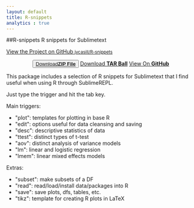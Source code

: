 ```yaml
---
layout: default
title: R-snippets
analytics : true
---
```


##R-snippets
R snippets for Sublimetext

<p class="view"><a href="https://github.com/jvcasill/R-snippets">View the Project on GitHub <small>jvcasill/R-snippets</small></a></p>


<div align="center">
	<button class="minimal"><a href="https://github.com/jvcasill/R-snippets/zipball/master">Download<strong>ZIP File</strong></a></button>
	<a href="https://github.com/jvcasill/R-snippets/tarball/master">Download 
	<strong>TAR Ball</strong></a>
	<a href="https://github.com/jvcasill/R-snippets">View On 
	<strong>GitHub</strong></a>
</div>

This package includes a selection of R snippets for Sublimetext that I find useful when using R through SublimeREPL.

Just type the trigger and hit the tab key.  

Main triggers:  

- "plot": templates for plotting in base R
- "edit": options useful for data cleansing and saving
- "desc": descriptive statistics of data
- "ttest": distinct types of t-test
- "aov": distinct analysis of variance models
- "lm": linear and logistic regression
- "lmem": linear mixed effects models

Extras:  

- "subset": make subsets of a DF
- "read": read/load/install data/packages into R
- "save": save plots, dfs, tables, etc.
- "tikz": template for creating R plots in LaTeX

